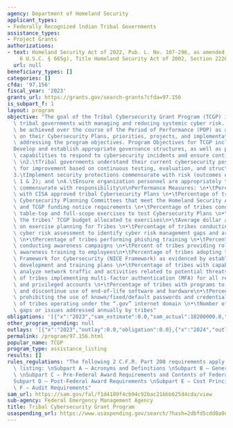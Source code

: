 ```yaml
---
agency: Department of Homeland Security
applicant_types:
- Federally Recognized lndian Tribal Governments
assistance_types:
- Project Grants
authorizations:
- text: Homeland Security Act of 2022, Pub. L. No. 107-296, as amended (codified at
    6 U.S.C. § 665g), Title Homeland Security Act of 2002, Section 2220A.
  url: null
beneficiary_types: []
categories: []
cfda: '97.156'
fiscal_year: '2023'
grants_url: https://grants.gov/search-grants?cfda=97.156
is_subpart_f: 1
layout: program
objective: "The goal of the Tribal Cybersecurity Grant Program (TCGP) is to assist\
  \ tribal governments with managing and reducing systemic cyber risk. This goal can\
  \ be achieved over the course of the Period of Performance (POP) as applicants focus\
  \ on their Cybersecurity Plans, priorities, projects, and implementation toward\
  \ addressing the program objectives. Program Objectives for TCGP include: \n1.\t\
  Develop and establish appropriate governance structures, as well as plans, to improve\
  \ capabilities to respond to cybersecurity incidents and ensure continuity of operations;\
  \ \n2.\tTribal governments understand their current cybersecurity posture and areas\
  \ for improvement based on continuous testing, evaluation, and structured assessments;\n\
  3.\tImplement security protections commensurate with risk (outcomes of Objectives\
  \ 1 & 2); and \n4.\tEnsure organization personnel are appropriately trained in cybersecurity,\
  \ commensurate with responsibility\n\nPerformance Measures: \n•\tPercentage of tribes\
  \ with CISA approved tribal Cybersecurity Plans \n•\tPercentage of tribes with Tribal\
  \ Cybersecurity Planning Committees that meet the Homeland Security Act of 2002\
  \ and TCGP funding notice requirements \n•\tPercentage of tribes conducting annual\
  \ table-top and full-scope exercises to test Cybersecurity Plans \n•\tPercent of\
  \ the tribes’ TCGP budget allocated to exercises\n•\tAverage dollar amount expended\
  \ on exercise planning for Tribes \n•\tPercentage of tribes conducting an annual\
  \ cyber risk assessment to identify cyber risk management gaps and areas for improvement\
  \ \n•\tPercentage of tribes performing phishing training \n•\tPercentage of entities\
  \ conducting awareness campaigns \n•\tPercent of tribes providing role-based cybersecurity\
  \ awareness training to employees\n•\tPercentage of tribes adopting the Workforce\
  \ Framework for Cybersecurity (NICE Framework) as evidenced by established workforce\
  \ development and training plans \n•\tPercentage of tribes with capabilities to\
  \ analyze network traffic and activities related to potential threats \n•\tPercentage\
  \ of tribes implementing multi-factor authentication (MFA) for all remote access\
  \ and privileged accounts \n•\tPercentage of tribes with programs to anticipate\
  \ and discontinue use of end-of-life software and hardware\n•\tPercentage of tribes\
  \ prohibiting the use of known/fixed/default passwords and credentials \n•\tPercentage\
  \ of tribes operating under the “.gov” internet domain \n•\tNumber of cybersecurity\
  \ gaps or issues addressed annually by tribes"
obligations: '[{"x":"2023","sam_estimate":0.0,"sam_actual":18200000.0,"usa_spending_actual":0.0},{"x":"2024","sam_estimate":0.0,"sam_actual":12000000.0,"usa_spending_actual":0.0},{"x":"2025","sam_estimate":0.0,"sam_actual":0.0,"usa_spending_actual":0.0}]'
other_program_spending: null
outlays: '[{"x":"2023","outlay":0.0,"obligation":0.0},{"x":"2024","outlay":0.0,"obligation":0.0},{"x":"2025","outlay":0.0,"obligation":0.0}]'
permalink: /program/97.156.html
popular_name: TCGP
program_type: assistance_listing
results: []
rules_regulations: "The following 2 C.F.R. Part 200 requirements apply to this assistance\
  \ listing: \nSubpart A — Acronyms and Definitions \nSubpart B — General Provisions\
  \ \nSubpart C — Pre-Federal Award Requirements and Contents of Federal Awards \n\
  Subpart D — Post-Federal Award Requirements \nSubpart E — Cost Principles \nSubpart\
  \ F — Audit Requirements"
sam_url: https://sam.gov/fal/f1d4189f4cb94c92bac21bbb625d4cda/view
sub-agency: Federal Emergency Management Agency
title: Tribal Cybersecurity Grant Program
usaspending_url: https://www.usaspending.gov/search/?hash=2dbfd5cdd0a9cf2f3f7eb1654a271fa5
---
```

